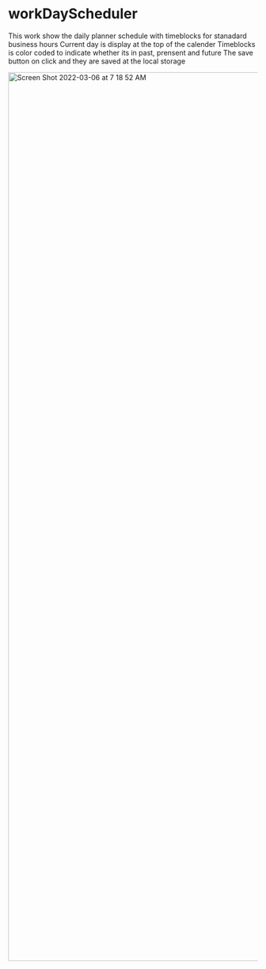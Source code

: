 # workDayScheduler
This work show the daily planner schedule with timeblocks for stanadard business hours
Current day is display at the top of the calender
Timeblocks is color coded to indicate whether its in past, prensent and future
The save button on click and they are saved at the local storage

<img width="1792" alt="Screen Shot 2022-03-06 at 7 18 52 AM" src="https://user-images.githubusercontent.com/87740574/156929674-5da46134-46a3-4b07-b727-fa865d469047.png">
